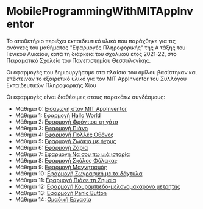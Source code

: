 # MobileProgrammingWithMITAppInventor

Το αποθετήριο περιέχει εκπαιδευτικό υλικό που παράχθηκε για τις ανάγκες του μαθήματος "Εφαρμογές Πληροφορικής" της Α τάξης του Γενικού Λυκείου, κατά τη διάρκεια του σχολικού έτος 2021-22, στο Πειραματικό Σχολείο του Πανεπιστημίου Θεσσαλονίκης.

Οι εφαρμογές που δημιουργήσαμε στα πλαίσια του ομίλου βασίστηκαν και επέκτειναν το εξαιρετικό υλικό για τον MIT AppInventor του Συλλόγου Εκπαιδευτικών Πληροφορικής Χίου

Οι εφαρμογές είναι διαθέσιμες στους παρακάτω συνδέσμους:

- Μάθημα 0: [Εισαγωγή στον MIT AppInventor](https://okiriostonipologiston.blogspot.com/2020/09/appinventor.html)
- Μάθημα 1: [Εφαρμογή Hallo World](https://okiriostonipologiston.blogspot.com/2021/09/1-appinventor-hallo-world.html)
- Μάθημα 2: [Εφαρμογή Φρόντισε τη γάτα](https://okiriostonipologiston.blogspot.com/2018/12/vol-3.html)
- Μάθημα 3: [Εφαρμογή Πιάνο](https://okiriostonipologiston.blogspot.com/2019/01/blog-post_45.html)
- Μάθημα 4: [Εφαρμογή Πολλές Οθόνες](https://okiriostonipologiston.blogspot.com/2019/03/blog-post_13.html)
- Μάθημα 5: [Εφαρμογή Ζωάκια με ήχους](https://okiriostonipologiston.blogspot.com/2020/02/blog-post.html)
- Μάθημα 6: [Εφαρμογή Ζάρια](https://okiriostonipologiston.blogspot.com/2018/12/blog-post_61.html)
- Μάθημα 7: [Εφαρμογή Να σου πω μιά ιστορία](https://okiriostonipologiston.blogspot.com/2020/03/blog-post.html)
- Μάθημα 8: [Εφαρμογή Σκύλος Φύλακας](https://okiriostonipologiston.blogspot.com/2019/01/blog-post_17.html)
- Μάθημα 9: [Εφαρμογή Μαγνητισμός](https://okiriostonipologiston.blogspot.com/2019/02/blog-post_21.html)
- Μάθημα 10: [Εφαρμογή Ζωγραφική με τα δάχτυλα](https://okiriostonipologiston.blogspot.com/2019/02/blog-post_98.html)
- Μάθημα 11: [Εφαρμογή Πιάσε τη Σημαία](https://okiriostonipologiston.blogspot.com/2019/03/blog-post_82.html)
- Μάθημα 12: [Εφαρμογή Κουραμπιεδο-μελονομακαρονο μετρητής](https://okiriostonipologiston.blogspot.com/2021/11/11-appinventor.html)
- Μάθημα 13: [Εφαρμογή Panic Button](https://okiriostonipologiston.blogspot.com/2019/01/panic-button.html)
- Μάθημα 14: [Ομαδική Εργασία](https://okiriostonipologiston.blogspot.com/2019/01/panic-button.html)
